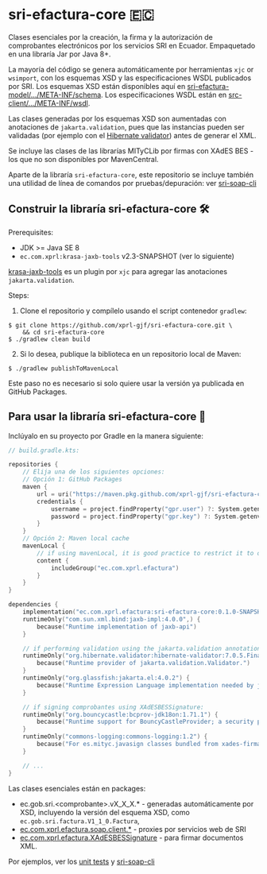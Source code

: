 # sri-efactura-core :ecuador:

Clases esenciales por la creación, la firma y la autorización de comprobantes electrónicos por los
servicios SRI en Ecuador. Empaquetado en una libraría Jar por Java 8+.

La mayoría del código se genera automáticamente por herramientas `xjc` or `wsimport`, con
los esquemas XSD y las especificaciones WSDL publicados por SRI.
Los esquemas XSD están disponibles aquí en [sri-efactura-model/.../META-INF/schema](sri-efactura-model/src/main/sri/META-INF/schema).
Los especificaciones WSDL están en [src-client/.../META-INF/wsdl](sri-client/src/main/resources/META-INF/wsdl).

Las clases generadas por los esquemas XSD son aumentadas con anotaciones de `jakarta.validation`, pues que las
instancias pueden ser validadas (por ejemplo con el [Hibernate validator](https://hibernate.org/validator/documentation/getting-started/))
antes de generar el XML.

Se incluye las clases de las librarías MITyCLib por firmas con XAdES BES -
los que no son disponibles por MavenCentral.

Aparte de la libraría `sri-efactura-core`, este repositorio se incluye también una utilidad de
línea de comandos por pruebas/depuración: ver [sri-soap-cli](sri-soap-cli)


## Construir la libraría sri-efactura-core :hammer_and_wrench:

Prerequisites:
- JDK >= Java SE 8
- `ec.com.xprl:krasa-jaxb-tools` v2.3-SNAPSHOT (ver lo siguiente)

[krasa-jaxb-tools](https://github.com/fillumina/krasa-jaxb-tools/tree/709066a0fe1438249a014ce6d7da4c5a75bda0b9) es un plugin por `xjc` para
agregar las anotaciones `jakarta.validation`.

Steps:
1) Clone el repositorio y compílelo usando el script contenedor `gradlew`:
```console
$ git clone https://github.com/xprl-gjf/sri-efactura-core.git \
    && cd sri-efactura-core
$ ./gradlew clean build
```

2) Si lo desea, publique la biblioteca en un repositorio local de Maven:
```console
$ ./gradlew publishToMavenLocal
```
Este paso no es necesario si solo quiere usar la versión ya publicada en GitHub Packages. 

## Para usar la libraría sri-efactura-core :jigsaw:

Inclúyalo en su proyecto por Gradle en la manera siguiente:

```kotlin
// build.gradle.kts:

repositories {
    // Elija una de los siguientes opciones:
    // Opción 1: GitHub Packages
    maven {
        url = uri("https://maven.pkg.github.com/xprl-gjf/sri-efactura-core")
        credentials {
            username = project.findProperty("gpr.user") ?: System.getenv("USERNAME")
            password = project.findProperty("gpr.key") ?: System.getenv("TOKEN")
        }
    }
    // Opción 2: Maven local cache
    mavenLocal {
        // if using mavenLocal, it is good practice to restrict it to only specific libs/groups
        content {
            includeGroup("ec.com.xprl.efactura")
        }
    }
}

dependencies {
    implementation("ec.com.xprl.efactura:sri-efactura-core:0.1.0-SNAPSHOT")
    runtimeOnly("com.sun.xml.bind:jaxb-impl:4.0.0",) {
        because("Runtime implementation of jaxb-api")
    }

    // if performing validation using the jakarta.validation annotations:
    runtimeOnly("org.hibernate.validator:hibernate-validator:7.0.5.Final") {
        because("Runtime provider of jakarta.validation.Validator.")
    }
    runtimeOnly("org.glassfish:jakarta.el:4.0.2") {
        because("Runtime Expression Language implementation needed by jakarta.validation.Validator.")
    }

    // if signing comprobantes using XAdESBESSignature: 
    runtimeOnly("org.bouncycastle:bcprov-jdk18on:1.71.1") {
        because("Runtime support for BouncyCastleProvider; a security provider with support for PKCS12, for xades-firma")
    }
    runtimeOnly("commons-logging:commons-logging:1.2") {
        because("For es.mityc.javasign classes bundled from xades-firma")
    }

    // ...
}
```

Las clases esenciales están en packages:
* ec.gob.sri.\<comprobante\>.vX_X_X.\*  - generadas automáticamente por XSD, incluyendo la versión del esquema XSD, como `ec.gob.sri.factura.V1_1_0.Factura`,
* [ec.com.xprl.efactura.soap.client.*](sri-client/src/main/java/ec/com/xprl/efactura/soap/client) - proxies por servicios web de SRI
* [ec.com.xprl.efactura.XAdESBESSignature](xades-firma/src/main/java/ec/com/xprl/efactura/XAdESBESSignature.java) - para firmar documentos XML.


Por ejemplos, ver los [unit tests](sri-efactura-model/src/test/java/ec/gob/sri) y [sri-soap-cli](sri-soap-cli/src/main/kotlin)

